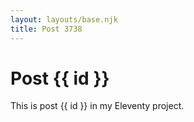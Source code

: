 ```yaml
---
layout: layouts/base.njk
title: Post 3738
---
```


# Post {{ id }}

This is post {{ id }} in my Eleventy project.

